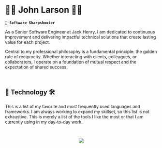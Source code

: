 # 👾👾 John Larson 👾👾

**`🎯 Software Sharpshooter`**

As a Senior Software Engineer at Jack Henry, I am dedicated to continuous improvement and delivering impactful technical solutions that create lasting value for each project.

Central to my professional philosophy is a fundamental principle: the golden rule of reciprocity. Whether interacting with clients, colleagues, or collaborators, I operate on a foundation of mutual respect and the expectation of shared success.

<br />

## 🧰 Technology 🛠️

This is a list of my favorite and most frequently used languages and frameworks. I am always working to expand my skillset, so this list is not exhaustive. This is merely a list of the tools I like the most or that I am currently using in my day-to-day work.

<br />

<p align="center">
  <a href="https://skillicons.dev">
    <img src="https://skillicons.dev/icons?i=svelte,tailwindcss,rust,go,python,docker,javascript,typescript&perline=8" />
  </a>
</p>
